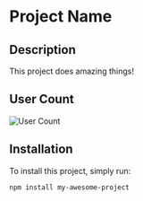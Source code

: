 # Project Name

## Description

This project does amazing things!

## User Count

![User Count](https://img.shields.io/badge/users-1000+-blue)

## Installation

To install this project, simply run:

```bash
npm install my-awesome-project

